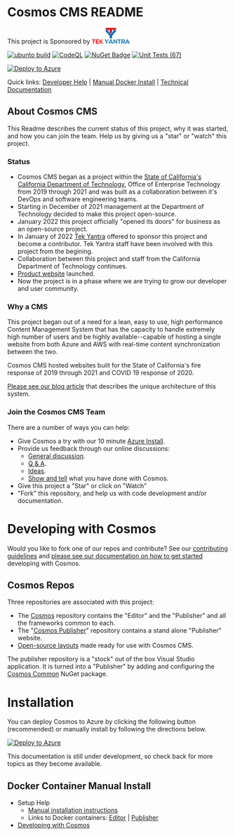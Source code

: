 # Cosmos CMS README

This project is Sponsored by  [![Tek Yantra Logo](https://github.com/CosmosSoftware/Cosmos.Cms/blob/main/Documentation/tekyantra.png?raw=true)](https://tekyantra.com/)

[![ubunto build](https://github.com/CosmosSoftware/Cosmos.Cms/actions/workflows/dotnet.yml/badge.svg)](https://github.com/CosmosSoftware/Cosmos.Cms/actions/workflows/dotnet.yml) [![CodeQL](https://github.com/CosmosSoftware/Cosmos.Cms/actions/workflows/codeql-analysis.yml/badge.svg)](https://github.com/CosmosSoftware/Cosmos.Cms/actions/workflows/codeql-analysis.yml) 
[![NuGet Badge](https://buildstats.info/nuget/CDT.Cosmos.Cms.Common)](https://www.nuget.org/packages/CDT.Cosmos.Cms.Common/)
[![Unit Tests (67)](https://github.com/CosmosSoftware/Cosmos.Cms/actions/workflows/unittests.yml/badge.svg)](https://github.com/CosmosSoftware/Cosmos.Cms/actions/workflows/unittests.yml)

[![Deploy to Azure](https://aka.ms/deploytoazurebutton)](https://cosmos.moonrise.net/Documentation/10-minute_install)

Quick links: [Developer Help](https://github.com/CosmosSoftware/Cosmos.Cms/blob/main/Documentation/DevelopingWithCosmos.md) | [Manual Docker Install](https://github.com/CosmosSoftware/Cosmos.Cms/blob/main/README.md#docker-container-manual-install) | [Technical Documentation](https://cosmos.moonrise.net/documentation)

## About Cosmos CMS

This Readme describes the current status of this project, why it was started, and how you can join the team. Help us by giving us a "star" or "watch" this project.

### Status

* Cosmos CMS began as a project within the [State of California's](https://www.ca.gov/) [California Department of Technology](https://cdt.ca.gov/), Office of Enterprise Technology from 2019 through 2021 and was built as a collaboration between it's DevOps and software engineering teams.
* Starting in December of 2021 management at the Department of Technology decided to make this project open-source.
* January 2022 this project officially "opened its doors" for business as an open-source project.
* In January of 2022 [Tek Yantra](https://tekyantra.com/) offered to sponsor this project and become a contributor.  Tek Yantra staff have been involved with this project from the begining.
* Collaboration between this project and staff from the California Department of Technology continues.
* [Product website](https://cosmos.moonrise.net/) launched.
* Now the project is in a phase where we are trying to grow our developer and user community.

### Why a CMS

This project began out of a need for a lean, easy to use, high performance Content Management System that has the capacity to handle extremely high number of users and be highly available--capable of hosting a single website from both Azure and AWS with real-time content synchronization between the two.

Cosmos CMS hosted websites built for the State of California's fire response of 2019 through 2021 and COVID 19 response of 2020.

[Please see our blog article](https://cosmos.moonrise.net/blog) that describes the unique architecture of this system.

### Join the Cosmos CMS Team

There are a number of ways you can help:

* Give Cosmos a try with our 10 minute [Azure Install](https://cosmos.moonrise.net/get_started/install).
* Provide us feedback through our online discussions:
  * [General discussion](https://github.com/CosmosSoftware/Cosmos.Cms/discussions/categories/general).
  * [Q & A](https://github.com/CosmosSoftware/Cosmos.Cms/discussions/categories/q-a).
  * [Ideas](https://github.com/CosmosSoftware/Cosmos.Cms/discussions/categories/ideas).
  * [Show and tell](https://github.com/CosmosSoftware/Cosmos.Cms/discussions/categories/show-and-tell) what you have done with Cosmos.
* Give this project a "Star" or click on "Watch"
* "Fork" this repository, and help us with code development and/or documentation.

# Developing with Cosmos

Would you like to fork one of our repos and contribute? See our [contributing guidelines](https://github.com/CosmosSoftware/Cosmos.Cms/blob/main/CONTRIBUTING.md) and [please see our documentation on how to get started](https://github.com/CosmosSoftware/Cosmos.Cms/blob/main/Documentation/DevelopingWithCosmos.md) developing with Cosmos.

## Cosmos Repos

Three repositories are associated with this project:

* The [Cosmos](https://github.com/CosmosSoftware/Cosmos.Cms) repository contains the "Editor" and the "Publisher" and all the frameworks common to each.
* The "[Cosmos Publisher](https://github.com/CosmosSoftware/Cosmos.Cms.Publisher)" repository contains a stand alone "Publisher" website.
* [Open-source layouts](https://github.com/CosmosSoftware/Cosmos.Starter.Layouts) made ready for use with Cosmos CMS.

The publisher repository is a "stock" out of the box Visual Studio application. It is turned into a "Publisher" by adding and configuring the [Cosmos Common](https://www.nuget.org/packages/CDT.Cosmos.Cms.Common/) NuGet package.

# Installation

You can deploy Cosmos to Azure by clicking the following button (recommended) or manually install by following the directions below.

[![Deploy to Azure](https://aka.ms/deploytoazurebutton)](https://cosmos.moonrise.net/Documentation/10-minute_install)

This documentation is still under development, so check back for more topics as they become available.

## Docker Container Manual Install

* Setup Help
  * [Manual installation instructions](https://github.com/CosmosSoftware/Cosmos.Cms/blob/main/Documentation/Installation/Index.md)
  * Links to Docker containers: [Editor](https://hub.docker.com/repository/docker/toiyabe/cosmoseditor) | [Publisher](https://hub.docker.com/repository/docker/toiyabe/cosmospublisher)
* [Developing with Cosmos](/Documentation/DevelopingWithCosmos.md)

